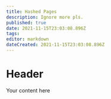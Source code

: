 ```yaml
---
title: Hashed Pages
description: Ignore more pls.
published: true
date: 2021-11-15T23:03:08.896Z
tags: 
editor: markdown
dateCreated: 2021-11-15T23:03:08.896Z
---
```


# Header
Your content here